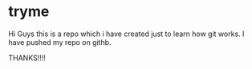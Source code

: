 # tryme
Hi Guys this is a repo which i have created just to learn how git works.
I have pushed my repo on githb.

THANKS!!!!
